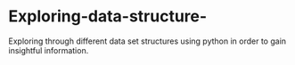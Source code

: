 # Exploring-data-structure-
Exploring through different data set structures using python in order to gain insightful information.
